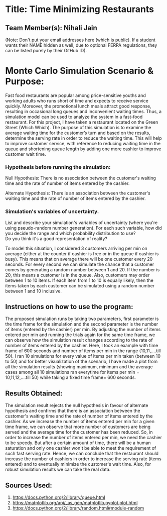 
# Title: Time Minimizing Restaurants

## Team Member(s): Nihali Jain
(Note: Don't put your email addresses here (which is public).  If a student wants their NAME hidden as well, due to optional FERPA regulations, they can be listed purely by their GitHub ID).

# Monte Carlo Simulation Scenario & Purpose:

Fast food restaurants are popular among price-sensitive youths and working adults who runs short of time and expects to receive service quickly. Moreover, the promotional lunch meals attract good response, resulting in occasional long queues and inconvenient waiting times. Thus, a simulation model can be used to analyze the system in a fast-food restaurant. For this project, I have taken a restaurant located on the Green Street (Which Which). The purpose of this simulation is to examine the average waiting time for the customer’s turn and based on the results, determine the serving rate in order to reduce the waiting time. This will help to improve customer service, with reference to reducing waiting time in the queue and shortening queue length by adding one more cashier to improve customer wait time.

### Hypothesis before running the simulation:


Null Hypothesis:
There is no association between the customer's waiting time and the rate of number of items entered by the cashier.

Alternate Hypothesis: 
There is an association between the customer's waiting time and the rate of number of items entered by the cashier.
 

### Simulation's variables of uncertainty. 
List and describe your simulation's variables of uncertainty (where you're using pseudo-random number generation). 
For each such variable, how did you decide the range and which probability distribution to use?  
Do you think it's a good representation of reality?

To model this situation, I considered 3 customers arriving per min on average (either at the counter if cashier is free or in the queue if cashier is busy). This means that on average there will be one customer every 20 seconds. For every second we can simulate the chance that a customer comes by generating a random number between 1 and 20. If the number is 20, this means a customer is in the queue. Also, customers may order between 1 to 10 items. If each item from 1 to 10 is equally likely, then the items taken by each customer can be simulated using a random number between 1 and 10 inclusive.  
## Instructions on how to use the program:

The proposed simulation runs by taking two parameters, first parameter is the time frame for the simulation and the second parameter is the number of items (entered by the cashier) per min. By adjusting the number of items entered per min and running the trials again for the same time frame, we can observe how the simulation result changes according to the rate of number of items entered by the cashier. Here, I took an example with time frame of 600 seconds and number of items per min in the range (10,11,....till 50). I ran 10 simulations for every value of items per min taken (between 10 to 50) and for better visualization of the scenario, I have made a plot from all the simulation results (showing maximum, minimum and the average cases among all 10 simulations ran everytime for items per min = 10,11,12,....till 50) while taking a fixed time frame= 600 seconds.

## Results Obtained:
The simulation result rejects the null hypothesis in favour of alternate hypothesis and confirms that there is an association between the customer's waiting time and the rate of number of items entered by the cashier. As we increase the number of items entered per min for a given time frame, we can observe that more number of customers are being served and the average time for the customer has been reduced. So, in order to increase the number of items entered per min, we need the cashier to be speedy. But after a certain amount of time, there will be a human saturation and only one cashier won't be able to meet the requirement of such fast serving rate. Hence, we can conclude that the restaurant should increase the number of cashiers in order to increase the serving rate (items entered) and to eventually minimize the customer's wait time. Also, for robust simulation results we can take the real data.
## Sources Used:
1. https://docs.python.org/2/library/queue.html
2. https://matplotlib.org/api/_as_gen/matplotlib.pyplot.plot.html
3. https://docs.python.org/2/library/random.html#module-random